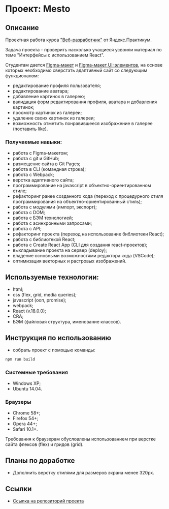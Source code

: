 # **Проект: Mesto**

## **Описание**

Проектная работа курса ["Веб-разработчик"](https://practicum.yandex.ru/web/) от Яндекс.Практикум.

Задача проекта - проверить насколько учащиеся усвоили материал по теме "Интерфейсы с использованием React".

Студентам дается [Figma-макет](https://www.figma.com/file/2cn9N9jSkmxD84oJik7xL7/JavaScript.-Sprint-4?node-id=0%3A1) и [Figma-макет UI-элементов](https://www.figma.com/file/bjyvbKKJN2naO0ucURl2Z0/JavaScript.-Sprint-5?node-id=0%3A1), на основе которых необходимо сверстать адаптивный сайт со следующим функционалом:
* редактирование профиля пользователя;
* редактирование аватара;
* добавление картинок в галерею;
* валидация форм редактирования профиля, аватара и добавления картинок;
* просмотр картинок из галереи;
* удаление своих картинок из галереи;
* возможность отметить понравившееся изображение в галерее (поставить like).

### **Получаемые навыки:**
* работа с Figma-макетом;
* работа с git и GitHub;
* размещение сайта в Git Pages;
* работа в CLI (командная строка);
* работа с Webpack;
* верстка адаптивного сайта;
* программирование на javascript в объектно-ориентированном стиле;
* рефакторинг ранее созданного кода (переход с процедурного стиля программирования на объектно-ориентированный стиль);
* работа с модулями (импорт, экспорт);
* работа с DOM;
* работа с БЭМ технологией;
* работа с асинхронными запросами;
* работа с API;
* рефакторинг проекта (переход на использование библиотеки React);
* работа с библиотекой React;
* работа с Create React App (CLI для создания react-проектов);
* выкладывание проекта на сервер (deploy);
* владение основными возможностями редактора кода (VSCode);
* оптимизация вектоpных и растровых изображений.

## **Используемые технологии:**
* html;
* css (flex, grid, media queries);
* javascript (ооп, promise);
* webpack;
* React (v.18.0.0);
* CRA;
* БЭМ (файловая структура, именование классов).

## **Инструкция по использованию**
* собрать проект с помощью команды:
```bash
npm run build
```
### **Системные требования**
* Windows XP;
* Ubuntu 14.04.

### **Браузеры**
- Chrome 58+;
- Firefox 54+;
- Opera 44+;
- Safari 10.1+.

Требования к браузерам обусловлены использованием при верстке сайта флексов (flex) и гридов (grid).

## **Планы по доработке**

* Дополнить верстку стилями для размеров экрана менее 320px.

## **Ссылки**

* [Ссылка на репозиторий проекта](https://github.com/dvsolodov/mesto-react)
<!-- * [Ссылка на GitPages](https://dvsolodov.github.io/mesto/)-->

